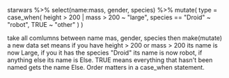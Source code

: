 starwars %>%
  select(name:mass, gender, species) %>%
  mutate(
    type = case_when(
      height > 200 | mass > 200 ~ "large",
      species == "Droid"        ~ "robot",
      TRUE                      ~  "other"
    )
  )
  
take all comlumns between name mas, gender, species then make(mutate) a new data set means if you have height > 200 or mass > 200 its name is now Large, if you it has the species "Droid" its name is now robot, if anything else its name is Else. TRUE means everything that hasn't been named gets the name Else. Order matters in a case_when statement.